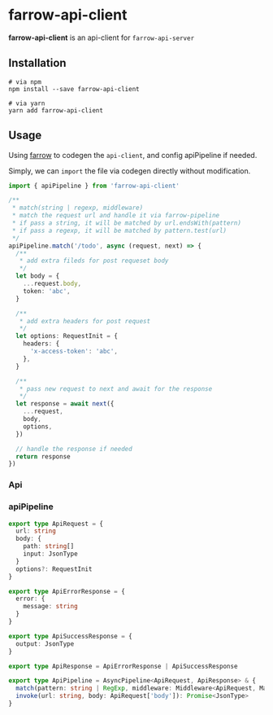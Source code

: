 # farrow-api-client

**farrow-api-client** is an api-client for `farrow-api-server`

## Installation

```shell
# via npm
npm install --save farrow-api-client

# via yarn
yarn add farrow-api-client
```

## Usage

Using [farrow](../farrow/README.md#example) to codegen the `api-client`, and config apiPipeline if needed.

Simply, we can `import` the file via codegen directly without modification.

```typescript
import { apiPipeline } from 'farrow-api-client'

/**
 * match(string | regexp, middleware)
 * match the request url and handle it via farrow-pipeline
 * if pass a string, it will be matched by url.endsWith(pattern)
 * if pass a regexp, it will be matched by pattern.test(url)
 */
apiPipeline.match('/todo', async (request, next) => {
  /**
   * add extra fileds for post requeset body
   */
  let body = {
    ...request.body,
    token: 'abc',
  }

  /**
   * add extra headers for post request
   */
  let options: RequestInit = {
    headers: {
      'x-access-token': 'abc',
    },
  }

  /**
   * pass new request to next and await for the response
   */
  let response = await next({
    ...request,
    body,
    options,
  })

  // handle the response if needed
  return response
})
```

### Api

### apiPipeline

```typescript
export type ApiRequest = {
  url: string
  body: {
    path: string[]
    input: JsonType
  }
  options?: RequestInit
}

export type ApiErrorResponse = {
  error: {
    message: string
  }
}

export type ApiSuccessResponse = {
  output: JsonType
}

export type ApiResponse = ApiErrorResponse | ApiSuccessResponse

export type ApiPipeline = AsyncPipeline<ApiRequest, ApiResponse> & {
  match(pattern: string | RegExp, middleware: Middleware<ApiRequest, MaybeAsync<ApiResponse>>): void
  invoke(url: string, body: ApiRequest['body']): Promise<JsonType>
}
```
